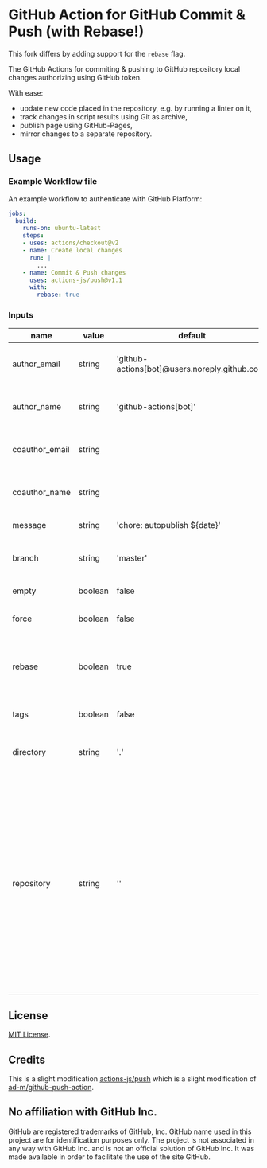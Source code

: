 # GitHub Action for GitHub Commit & Push (with Rebase!)

This fork differs by adding support for the `rebase` flag.

The GitHub Actions for commiting & pushing to GitHub repository local changes authorizing using GitHub token.

With ease:
- update new code placed in the repository, e.g. by running a linter on it,
- track changes in script results using Git as archive,
- publish page using GitHub-Pages,
- mirror changes to a separate repository.

## Usage

### Example Workflow file

An example workflow to authenticate with GitHub Platform:

```yaml
jobs:
  build:
    runs-on: ubuntu-latest
    steps:
    - uses: actions/checkout@v2
    - name: Create local changes
      run: |
        ...
    - name: Commit & Push changes
      uses: actions-js/push@v1.1
      with:
        rebase: true
```

### Inputs

| name           | value   | default                     | description |
| -------------- | ------  | --------------------------- | ----------- |
| author_email   | string  | 'github-actions[bot]@users.noreply.github.com' | Email used to configure user.email in `git config`. |
| author_name    | string  | 'github-actions[bot]'       | Name used to configure user.name in `git config`. |
| coauthor_email | string  |                             | Email used to make a co-authored commit. |
| coauthor_name  | string  |                             | Name used to make a co-authored commit. |
| message        | string  | 'chore: autopublish ${date}' | Commit message. |
| branch         | string  | 'master'                    | Destination branch to push changes. |
| empty          | boolean | false                       | Allow empty commit. |
| force          | boolean | false                       | Determines if force push is used. |
| rebase         | boolean | true                        | Determines if a rebase should be performed before pushing. |
| tags           | boolean | false                       | Determines if `--tags` is used. |
| directory      | string  | '.'                         | Directory to change to before pushing. |
| repository     | string  | ''                          | Repository name. Default or empty repository name represents current github repository. If you want to push to other repository, you should make a [personal access token](https://github.com/settings/tokens) and use it as the `github_token` input.  |

## License

[MIT License](LICENSE).

## Credits

This is a slight modification [actions-js/push](https://github.com/actions-js/push) which is a slight modification of [ad-m/github-push-action](https://github.com/ad-m/github-push-action).

## No affiliation with GitHub Inc.

GitHub are registered trademarks of GitHub, Inc. GitHub name used in this project are for identification purposes only. The project is not associated in any way with GitHub Inc. and is not an official solution of GitHub Inc. It was made available in order to facilitate the use of the site GitHub.